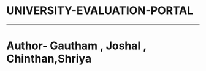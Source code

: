 # UNIVERSITY-EVALUATION-PORTAL
----------------------------------------------------
# Author- Gautham , Joshal , Chinthan,Shriya
